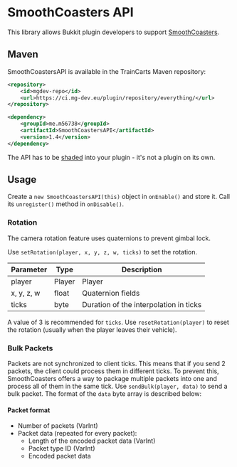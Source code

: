 # SmoothCoasters API

This library allows Bukkit plugin developers to support [SmoothCoasters](https://www.curseforge.com/minecraft/mc-mods/smoothcoasters).

## Maven

SmoothCoastersAPI is available in the TrainCarts Maven repository:
```xml
<repository>
    <id>mgdev-repo</id>
    <url>https://ci.mg-dev.eu/plugin/repository/everything/</url>
</repository>
```

```xml
<dependency>
    <groupId>me.m56738</groupId>
    <artifactId>SmoothCoastersAPI</artifactId>
    <version>1.4</version>
</dependency>
```

The API has to be [shaded](https://maven.apache.org/plugins/maven-shade-plugin/) into your plugin - it's not a plugin on its own. 

## Usage

Create a `new SmoothCoastersAPI(this)` object in `onEnable()` and store it.
Call its `unregister()` method in `onDisable()`.

### Rotation

The camera rotation feature uses quaternions to prevent gimbal lock.

Use `setRotation(player, x, y, z, w, ticks)` to set the rotation.

| Parameter  | Type   | Description                            |
| ---------- | ------ | -------------------------------------- |
| player     | Player | Player                                 |
| x, y, z, w | float  | Quaternion fields                      |
| ticks      | byte   | Duration of the interpolation in ticks |

A value of 3 is recommended for `ticks`.
Use `resetRotation(player)` to reset the rotation (usually when the player leaves their vehicle).

### Bulk Packets

Packets are not synchronized to client ticks.
This means that if you send 2 packets, the client could process them in different ticks.
To prevent this, SmoothCoasters offers a way to package multiple packets into one and process all of them in the same tick.
Use `sendBulk(player, data)` to send a bulk packet. The format of the `data` byte array is described below:

#### Packet format

* Number of packets (VarInt)
* Packet data (repeated for every packet):
    * Length of the encoded packet data (VarInt)
    * Packet type ID (VarInt)
    * Encoded packet data
